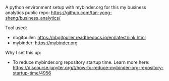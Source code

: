 A python environment setup with mybinder.org for this my business analytics public repo: https://github.com/tan-yong-sheng/business_analytics/

Tool used:
- nbgitpuller: https://nbgitpuller.readthedocs.io/en/latest/link.html
- mybinder: https://mybinder.org

Why I set this up:
- To reduce mybinder.org repository startup time. Learn more here: https://discourse.jupyter.org/t/how-to-reduce-mybinder-org-repository-startup-time/4956
